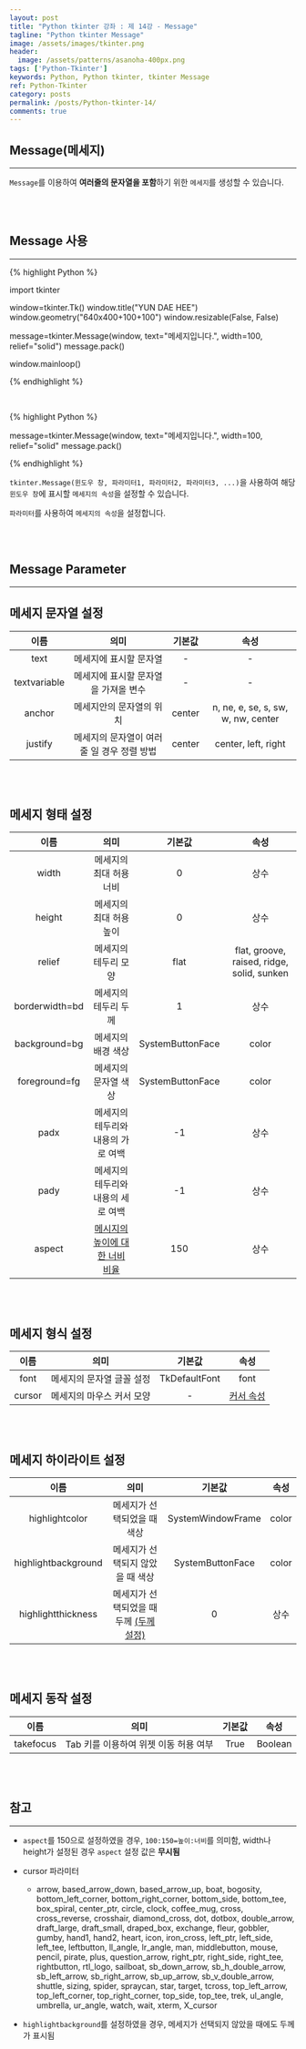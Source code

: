 ```yaml
---
layout: post
title: "Python tkinter 강좌 : 제 14강 - Message"
tagline: "Python tkinter Message"
image: /assets/images/tkinter.png
header:
  image: /assets/patterns/asanoha-400px.png
tags: ['Python-Tkinter']
keywords: Python, Python tkinter, tkinter Message
ref: Python-Tkinter
category: posts
permalink: /posts/Python-tkinter-14/
comments: true
---
```


## Message(메세지) ##
----------

`Message`를 이용하여 **여러줄의 문자열을 포함**하기 위한 `메세지`를 생성할 수 있습니다.

<br>
<br>

## Message 사용 ##
----------

{% highlight Python %}

import tkinter

window=tkinter.Tk()
window.title("YUN DAE HEE")
window.geometry("640x400+100+100")
window.resizable(False, False)

message=tkinter.Message(window, text="메세지입니다.", width=100, relief="solid")
message.pack()

window.mainloop()

{% endhighlight %}

<br>

{% highlight Python %}


message=tkinter.Message(window, text="메세지입니다.", width=100, relief="solid"
message.pack()

{% endhighlight %}


`tkinter.Message(윈도우 창, 파라미터1, 파라미터2, 파라미터3, ...)`을 사용하여 해당 `윈도우 창`에 표시할 `메세지의 속성`을 설정할 수 있습니다.

`파라미터`를 사용하여 `메세지의 속성`을 설정합니다.

<br>
<br>

## Message Parameter ##
----------

## 메세지 문자열 설정 ##

|     이름     |                    의미                   | 기본값 |                 속성                |
|:------------:|:-----------------------------------------:|:------:|:-----------------------------------:|
|     text     |            메세지에 표시할 문자열           |    -   |                  -                  |
| textvariable |     메세지에 표시할 문자열을 가져올 변수    |    -   |                  -                  |
|    anchor    |     메세지안의 문자열의 위치    | center | n, ne, e, se, s, sw, w, nw, center  |
|    justify   | 메세지의 문자열이 여러 줄 일 경우 정렬 방법 | center |         center, left, right         |

<br>
<br>

## 메세지 형태 설정 ##


|      이름      |               의미               |      기본값      |                    속성                    |
|:--------------:|:--------------------------------:|:----------------:|:------------------------------------------:|
|      width     |            메세지의 최대 허용 너비           |         0        |                    상수                    |
|     height     |            메세지의 최대 허용 높이           |         0        |                    상수                    |
|     relief     |        메세지의 테두리 모양        |       flat       | flat, groove, raised, ridge, solid, sunken |
|  borderwidth=bd |           메세지의 테두리 두께        | 1 |                    상수 |
|  background=bg |           메세지의 배경 색상        | SystemButtonFace |                    color                 |
|  foreground=fg |          메세지의 문자열 색상         | SystemButtonFace |                    color                   |
|      padx      | 메세지의 테두리와 내용의 가로 여백 |         -1        |                    상수                    |
|      pady      | 메세지의 테두리와 내용의 세로 여백 |         -1       |                    상수                    |
|      aspect  | [메시지의 높이에 대한 너비 비율](#reference-1)  |         150       |                    상수                    |

<br>
<br>

## 메세지 형식 설정 ##


|   이름   |                           의미                          |     기본값    |                                          속성                                          |
|:--------:|:-------------------------------------------------------:|:-------------:|:--------------------------------------------------------------------------------------:|
|   font   |                메세지의 문자열 글꼴 설정               | TkDefaultFont |                                          font                                          |
|  cursor  |                 메세지의 마우스 커서 모양                 |       -       |                                    [커서 속성](#reference-2)                                   |

<br>
<br>

## 메세지 하이라이트 설정 ##


|         이름        |              의미              |       기본값      | 속성 |
|:-------------------:|:------------------------------:|:-----------------:|:----:|
|    highlightcolor   |    메세지가 선택되었을 때 색상   | SystemWindowFrame |  color  |
| highlightbackground | 메세지가 선택되지 않았을 때 색상 |  SystemButtonFace |  color  |
|  highlightthickness |    메세지가 선택되었을 때 두께 [(두께 설정)](#reference-3)     |         0         | 상수 |

<br>
<br>

## 메세지 동작 설정 ##


|         이름        |              의미              |       기본값      | 속성 |
|:-------------------:|:------------------------------:|:-----------------:|:----:|
|    takefocus |    Tab 키를 이용하여 위젯 이동 허용 여부  | True |  Boolean |


<br>
<br>

## 참고 ##
----------

<a id="reference-1"></a>

* `aspect`를 150으로 설정하였을 경우, `100:150=높이:너비`를 의미함, width나 height가 설정된 경우 `aspect` 설정 값은 **무시됨**

<a id="reference-2"></a>

* cursor 파라미터

    - arrow, based_arrow_down, based_arrow_up, boat, bogosity, bottom_left_corner, bottom_right_corner, bottom_side, bottom_tee, box_spiral, center_ptr, circle, clock,	coffee_mug, cross, cross_reverse, crosshair, diamond_cross, dot, dotbox, double_arrow, draft_large, draft_small, draped_box, exchange, fleur, gobbler, gumby, hand1, hand2, heart, icon, iron_cross, left_ptr, left_side, left_tee, leftbutton, ll_angle, lr_angle, man, middlebutton, mouse, pencil, pirate, plus, question_arrow, right_ptr, right_side, right_tee, rightbutton, rtl_logo, sailboat, sb_down_arrow, sb_h_double_arrow, sb_left_arrow, sb_right_arrow, sb_up_arrow, sb_v_double_arrow, shuttle, sizing, spider, spraycan, star, target, tcross, top_left_arrow, top_left_corner, top_right_corner, top_side, top_tee, trek, ul_angle, umbrella, ur_angle, watch, wait, xterm, X_cursor

<a id="reference-3"></a>

* `highlightbackground`를 설정하였을 경우, 메세지가 선택되지 않았을 때에도 두께가 표시됨
